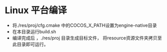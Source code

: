 Linux 平台编译
=====

- 将./res/proj/cfg.cmake 中的COCOS_X_PATH设置为engine-native目录
- 在本目录运行build.sh
- 编译完成后 ，./res/proj 目录生成目标文件， 将resource资源文件夹拷贝至此目录即可运行。
